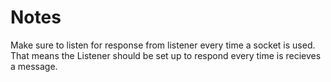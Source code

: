 Notes
=====
Make sure to listen for response from listener every time a socket is used. That means the Listener should be set up to respond every time is recieves a message.
